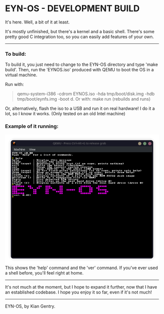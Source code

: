 # EYN-OS - DEVELOPMENT BUILD

It's here. Well, a bit of it at least.

It's mostly unfinished, but there's a kernel and a basic shell. There's some pretty good C integration too, so you can easily add features of your own.

---

### To build:

To build it, you just need to change to the EYN-OS directory and type 'make build'. Then, run the 'EYNOS.iso' produced with QEMU to boot the OS in a virtual machine.

Run with:
>qemu-system-i386 -cdrom EYNOS.iso -hda tmp/boot/disk.img -hdb tmp/boot/eynfs.img -boot d.
Or with:
>make run (rebuilds and runs)

Or, alternatively, flash the iso to a USB and run it on real hardware! I do it a lot, so I know it works. (Only tested on an old Intel machine)

### Example of it running:

![couple commands](image.png)
This shows the 'help' command and the 'ver' command. If you've ever used a shell before, you'll feel right at home.

---

It's not much at the moment, but I hope to expand it further, now that I have an established codebase.
I hope you enjoy it so far, even if it's not much!

---

EYN-OS, by Kian Gentry.